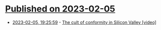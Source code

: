 # [Published on 2023-02-05](index.md)

* [2023-02-05, 19:25:59](https://news.ycombinator.com/item?id=34668098) - [The cult of conformity in Silicon Valley [video]](https://www.youtube.com/watch?v=ia7IKW0yuG0)
